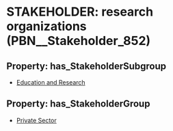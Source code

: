 # STAKEHOLDER: __research organizations__ (PBN__Stakeholder_852)

## Property: has_StakeholderSubgroup

* [Education and Research](PBN__StakeholderSubgroup_15)

## Property: has_StakeholderGroup

* [Private Sector](PBN__StakeholderGroup_5)

